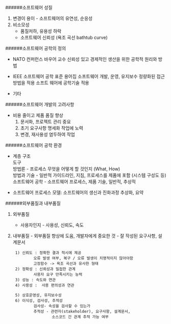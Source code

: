 ######소프트웨어 성질
1. 변경이 용이 - 소프트웨어의 유연성, 순응성  
2. 비소모성 
    - 품질저하, 유용성 하락  
    - 소프트웨어 신뢰성 (욕조 곡선 bathtub curve)

######소프트웨어 공학의 정의

* NATO 컨퍼런스 바우어 교수
신뢰성 있고 경제적인 생산을 위한 공학적 원리와 방법

* IEEE 소프트웨어 공학 표준 용어집
소프트웨어 개발, 운영, 유지보수
정량화된 접근방법을 적용
소프트 웨어에 공학기술 적용

* 기타

######소프트웨어 개발의 고려사항

* 비용 줄이고 제품 품질 향상  
  1) 문서화, 프로젝트 관리 중요  
  2) 초기 요구사항 명세화 작업에 노력  
  3) 변경, 재사용성 염두하여 작업


######소프트웨어 공학 환경

- 계층 구조  
    도구             
방법론           - 프로세스 무엇을 어떻게 할 것인지 (What, How)  
방법과 기술       - 일반적 가이드라인, 지침, 프로세스를 제품에 포함 (시스템 구성도 등)  
소프트웨어 공학    - 소프트웨어 프로세스, 제품 기술, 일반적, 추상적  


- 소프트웨어 프로세스 모델:  소프트웨어의 생신과 진화과정 추상화, 요약


######외부품질과 내부품질
1. 외부품질
    * 사용자인지 - 사용성, 신뢰도, 속도
2. 내부품질 
        - 외부품질 향상에 도움, 개발자에게 중요한 것
        - 잘 작성된 요구사항, 설계문서
        
        1) 신뢰도 : 정확한 결과 적시에 제공
                오류 발생 여부, 복구 / 오류 발생이 치명적이지 않아야함
                고장함수 -> 욕조 곡선과 유사한 형태
        2) 정확성 : 신뢰성과 밀접한 관계
                사용자 요구 만족시키는 능력
        3) 성능 : 속도와 연관
        4) 사용성 :  사용 편의성과 연관
        
        5) 상호운영성, 유지보수성
        6) 이식성, 검사성, 추적성
                검사성- 속성을 검사할 수 있는가
                추적성 - 관련자(stakeholder), 요구사항, 설계문서, 
                        소스코드 간 관계 추적 가능 여부
                
                
        